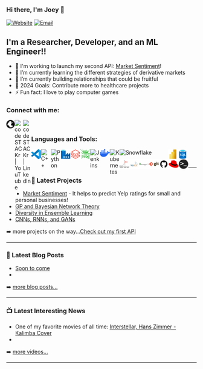 ### Hi there, I'm Joey  👋

[![Website](https://img.shields.io/website?label=jo2616&style=for-the-badge&url=https%3A%2F%2Fcodestackr.com)](https://jo2616.github.io/)
[![Email](https://img.shields.io/badge/?label=Email&message=jo2616?style=for-the-badge)](https://github.com/jo2616/Portfolio)

## I'm a Researcher, Developer, and an ML Engineer!!

- 🔭 I'm working to launch my second API: [Market Sentiment][api]!
- 🌱 I’m currently learning the different strategies of derivative markets
- 👯 I’m currently building relationships that could be fruitful
- 🥅 2024 Goals: Contribute more to healthcare projects
- ⚡ Fun fact: I love to play computer games

### Connect with me:

[<img align="left" alt="codeSTACKr.com" width="22px" src="https://raw.githubusercontent.com/iconic/open-iconic/master/svg/globe.svg" />][website]
[<img align="left" alt="codeSTACKr | YouTube" width="22px" src="https://cdn.jsdelivr.net/npm/simple-icons@v3/icons/youtube.svg" />][portfolio]

[<img align="left" alt="codeSTACKr | LinkedIn" width="22px" src="https://cdn.jsdelivr.net/npm/simple-icons@v3/icons/linkedin.svg" />][linkedin]


<br />

### Languages and Tools:

[<img align="left" alt="Visual Studio Code" width="26px" src="https://raw.githubusercontent.com/github/explore/80688e429a7d4ef2fca1e82350fe8e3517d3494d/topics/visual-studio-code/visual-studio-code.png" />][api]
[<img align="left" alt="C++" width="26px" src="https://user-images.githubusercontent.com/42747200/46140125-da084900-c26d-11e8-8ea7-c45ae6306309.png" />][portfolio]
[<img align="left" alt="Python" width="26px" src="https://upload.wikimedia.org/wikipedia/commons/c/c3/Python-logo-notext.svg" />][portfolio]
[<img align="left" alt="ADF" width="26px" src="https://github.com/jo2616/Portfolio/blob/main/icons/10126-icon-service-Data-Factories.svg" />][portfolio]
[<img align="left" alt="Databricks" width="26px" src="https://github.com/jo2616/Portfolio/blob/main/icons/10787-icon-service-Azure-Databricks.svg" />][portfolio]
[<img align="left" alt="JFrog" width="26px" src="https://github.com/jo2616/Portfolio/blob/main/icons/Jfrog_Green_RGB.png" />][portfolio]
[<img align="left" alt="Jenkins" width="26px" src="https://upload.wikimedia.org/wikipedia/commons/e/e9/Jenkins_logo.svg" />][portfolio]
[<img align="left" alt="Docker" width="26px" src="https://github.com/jo2616/Portfolio/blob/main/icons/docker-mark-blue.png" />][portfolio]
[<img align="left" alt="Kubernetes" width="26px" src="https://github.com/kubernetes/community/blob/master/icons/png/control_plane_components/labeled/kubelet-128.png" />][portfolio]
[<img align="left" alt="Snowflake" width="128px" src="https://upload.wikimedia.org/wikipedia/commons/f/ff/Snowflake_Logo.svg" />][portfolio]
[<img align="left" alt="Power BI" width="26px" src="https://github.com/jo2616/Portfolio/blob/main/icons/03332-icon-service-Power-BI-Embedded.svg" />][portfolio]
[<img align="left" alt="SQL" width="26px" src="https://github.com/jo2616/Portfolio/blob/main/icons/10130-icon-service-SQL-Database.svg" />][portfolio]
[<img align="left" alt="SQL Server" width="26px" src="https://github.com/jo2616/Portfolio/blob/main/icons/sql-server.png" />][portfolio]
[<img align="left" alt="MySQL" width="26px" src="https://raw.githubusercontent.com/github/explore/80688e429a7d4ef2fca1e82350fe8e3517d3494d/topics/mysql/mysql.png" />][portfolio]
[<img align="left" alt="MongoDB" width="26px" src="https://raw.githubusercontent.com/github/explore/80688e429a7d4ef2fca1e82350fe8e3517d3494d/topics/mongodb/mongodb.png" />][portfolio]
[<img align="left" alt="Git" width="26px" src="https://raw.githubusercontent.com/github/explore/80688e429a7d4ef2fca1e82350fe8e3517d3494d/topics/git/git.png" />][portfolio]
[<img align="left" alt="GitHub" width="26px" src="https://github.com/jo2616/Portfolio/blob/main/icons/github.svg" />][portfolio]
[<img align="left" alt="Redhat" width="26px" src="https://github.com/jo2616/Portfolio/blob/main/icons/redhat-icon-svgrepo-com.svg" />][portfolio]
[<img align="left" alt="Terminal" width="26px" src="https://raw.githubusercontent.com/github/explore/80688e429a7d4ef2fca1e82350fe8e3517d3494d/topics/terminal/terminal.png" />][portfolio]

<br />
<br />

---

### 🚀 Latest Projects

<!-- PROJECTS:START -->
- [Market Sentiment](https://github.com/jo2616/Portfolio/blob/main/yelp_regression.ipynb) - It helps to predict Yelp ratings for small and personal businesses!
- [GP and Bayesian Network Theory](https://github.com/jo2616/Portfolio/blob/main/yelp_regression.ipynb)
- [Diversity in Ensemble Learning](https://github.com/jo2616/Portfolio/blob/main/yelp_regression.ipynb)
- [CNNs, RNNs, and GANs](https://github.com/jo2616/Portfolio/blob/main/yelp_regression.ipynb)
<!-- PROJECTS:END -->

➡️ more projects on the way...[Check out my first API](https://youtube.com/)

---

### 📕 Latest Blog Posts

<!-- BLOG-POST-LIST:START -->
- [Soon to come](https://dev.to/)
- 
<!-- BLOG-POST-LIST:END -->

➡️ [more blog posts...](https://jo2616.github.io/)

---

### 📺 Latest Interesting News

<!-- NEWS:START -->
- One of my favorite movies of all time: [Interstellar, Hans Zimmer - Kalimba Cover](https://www.youtube.com/watch?v=Fbh8Mocj1Kk)
- 
<!-- NEWS:END -->

➡️ [more videos...](https://youtube.com/)

---




[website]: https://jo2616.github.io/
[api]: https://apilist.fun/api/
[portfolio]: https://github.com/jo2616/Portfolio

[youtube]: https://youtube.com/
[instagram]: https://instagram.com/
[linkedin]: https://linkedin.com/
